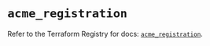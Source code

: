 # `acme_registration`

Refer to the Terraform Registry for docs: [`acme_registration`](https://registry.terraform.io/providers/vancluever/acme/2.28.0/docs/resources/registration).
